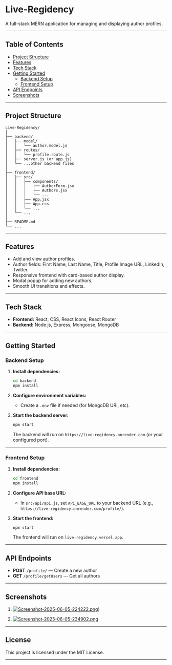 # Live-Regidency

A full-stack MERN application for managing and displaying author profiles.

---

## Table of Contents

- [Project Structure](#project-structure)
- [Features](#features)
- [Tech Stack](#tech-stack)
- [Getting Started](#getting-started)
  - [Backend Setup](#backend-setup)
  - [Frontend Setup](#frontend-setup)
- [API Endpoints](#api-endpoints)
- [Screenshots](#screenshots)

---

## Project Structure

```
Live-Regidency/
│
├── backend/
│   ├── model/
│   │   └── author.model.js
│   ├── routes/
│   │   └── profile.route.js
│   ├── server.js (or app.js)
│   └── ...other backend files
│
├── frontend/
│   ├── src/
│   │   ├── components/
│   │   │   ├── AuthorForm.jsx
│   │   │   ├── Authors.jsx
│   │   │   └── ...
│   │   ├── App.jsx
│   │   ├── App.css
│   │   └── ...
│   └── ...
│
├── README.md
└── ...
```

---

## Features

- Add and view author profiles.
- Author fields: First Name, Last Name, Title, Profile Image URL, LinkedIn, Twitter.
- Responsive frontend with card-based author display.
- Modal popup for adding new authors.
- Smooth UI transitions and effects.

---

## Tech Stack

- **Frontend:** React, CSS, React Icons, React Router
- **Backend:** Node.js, Express, Mongoose, MongoDB

---

## Getting Started

### Backend Setup

1. **Install dependencies:**
   ```bash
   cd backend
   npm install
   ```

2. **Configure environment variables:**
   - Create a `.env` file if needed (for MongoDB URI, etc).

3. **Start the backend server:**
   ```bash
   npm start
   ```
   The backend will run on `https://live-regidency.onrender.com` (or your configured port).

---

### Frontend Setup

1. **Install dependencies:**
   ```bash
   cd frontend
   npm install
   ```

2. **Configure API base URL:**
   - In `src/api/api.js`, set `API_BASE_URL` to your backend URL (e.g., `https://live-regidency.onrender.com/profile/`).

3. **Start the frontend:**
   ```bash
   npm start
   ```
   The frontend will run on `live-regidency.vercel.app`.

---

## API Endpoints

- **POST** `/profile/` — Create a new author
- **GET** `/profile/getUsers` — Get all authors
---

## Screenshots

1. [![Screenshot-2025-06-05-224222.png](https://i.postimg.cc/d1VtmSm2/Screenshot-2025-06-05-234718.png)](https://postimg.cc/HJFgTzNn))

2. [![Screenshot-2025-06-05-234902.png](https://i.postimg.cc/QdDBKmPb/Screenshot-2025-06-05-234902.png)](https://postimg.cc/bs6YKxqD)

---

## License

This project is licensed under the MIT License.

---
